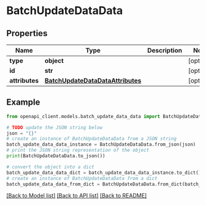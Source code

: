 # BatchUpdateDataData


## Properties

Name | Type | Description | Notes
------------ | ------------- | ------------- | -------------
**type** | **object** |  | [optional]
**id** | **str** |  | [optional]
**attributes** | [**BatchUpdateDataDataAttributes**](BatchUpdateDataDataAttributes.md) |  | [optional]

## Example

```python
from openapi_client.models.batch_update_data_data import BatchUpdateDataData

# TODO update the JSON string below
json = "{}"
# create an instance of BatchUpdateDataData from a JSON string
batch_update_data_data_instance = BatchUpdateDataData.from_json(json)
# print the JSON string representation of the object
print(BatchUpdateDataData.to_json())

# convert the object into a dict
batch_update_data_data_dict = batch_update_data_data_instance.to_dict()
# create an instance of BatchUpdateDataData from a dict
batch_update_data_data_from_dict = BatchUpdateDataData.from_dict(batch_update_data_data_dict)
```
[[Back to Model list]](../README.md#documentation-for-models) [[Back to API list]](../README.md#documentation-for-api-endpoints) [[Back to README]](../README.md)
